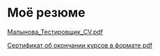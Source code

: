 # Моё резюме


[Малынова_Тестировщик_CV.pdf](https://github.com/user-attachments/files/17548113/_._CV.pdf)

[Сертификат об окончании курсов в формате pdf](https://github.com/user-attachments/files/17560580/Junior_7965450.pdf)
